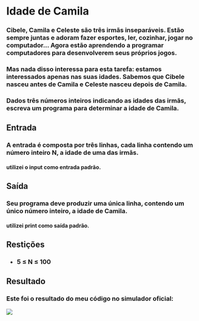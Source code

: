 # Idade de Camila
### <p>Cibele, Camila e Celeste são três irmãs inseparáveis. Estão sempre juntas e adoram fazer esportes, ler, cozinhar, jogar no computador... Agora estão aprendendo a programar computadores para desenvolverem seus próprios jogos.</p>
### <p>Mas nada disso interessa para esta tarefa: estamos interessados apenas nas suas idades. Sabemos que Cibele nasceu antes de Camila e Celeste nasceu depois de Camila.</p>
### <p>Dados três números inteiros indicando as idades das irmãs, escreva um programa para determinar a idade de Camila.</p>
## Entrada
### <p>A entrada é composta por três linhas, cada linha contendo um número inteiro N, a idade de uma das irmãs.</p>
#### utilizei o input como entrada padrão.
## Saída
### <p>Seu programa deve produzir uma única linha, contendo um único número inteiro, a idade de Camila.</p>
#### utilizei print como saída padrão.
## Restições 
### <ul><li>5 ≤ N ≤ 100</li></ul>
## Resultado 
### Este foi o resultado do meu código no simulador oficial:
<img src="https://cdn.discordapp.com/attachments/898218683871141919/963971927532249148/unknown.png">
